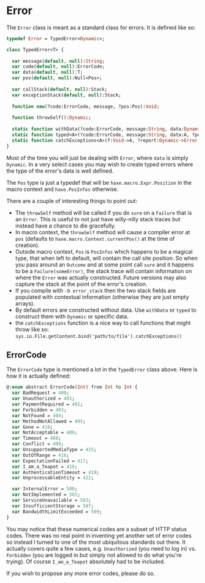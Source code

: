 # Error

The `Error` class is meant as a standard class for errors. It is defined like so:

```haxe
typedef Error = TypedError<Dynamic>;

class TypedError<T> {
  
  var message(default, null):String;
  var code(default, null):ErrorCode;
  var data(default, null):T;
  var pos(default, null):Null<Pos>;
  
  var callStack(default, null):Stack;
  var exceptionStack(default, null):Stack;
  
  function new(?code:ErrorCode, message, ?pos:Pos):Void;
  
  function throwSelf():Dynamic;
  
  static function withData(?code:ErrorCode, message:String, data:Dynamic, ?pos:Pos):Error;
  static function typed<A>(?code:ErrorCode, message:String, data:A, ?pos:Pos):TypedError<A>;
  static function catchExceptions<A>(f:Void->A, ?report:Dynamic->Error, ?pos:Pos):Outcome<A, Error>;
}
```

Most of the time you will just be dealing with `Error`, where `data` is simply `Dynamic`. In a very select cases you may wish to create typed errors where the type of the error's data is well defined.

The `Pos` type is just a typedef that will be `haxe.macro.Expr.Position` in the macro context and `haxe.PosInfos` otherwise.

There are a couple of interesting things to point out:

- The `throwSelf` method will be called if you do `sure` on a `Failure` that is an `Error`. This is useful to not just have willy-nilly stack traces but instead have a chance to die gracefully.
- In macro context, the `throwSelf` method will cause a compiler error at `pos` (defaults to `haxe.macro.Context.currentPos()` at the time of creation).
- Outside macro context, `Pos` is `PosInfos` which happens to be a magical type, that when left to default, will contain the call site position. So when you pass around an `Outcome` and at some point call `sure` and it happens to be a `Failure(someError)`, the stack trace will contain information on where the `Error` was actually constructed. Future versions may also capture the stack at the point of the error's creation.
- If you compile with `-D error_stack` then the two stack fields are populated with contextual information (otherwise they are just empty arrays).
- By default errors are constructed without data. Use `withData` or `typed` to construct them with `Dynamic` or specific data.
- the `catchExceptions` function is a nice way to call functions that might throw like so: `sys.io.File.getContent.bind('path/to/file').catchExceptions()`

## ErrorCode

The `ErrorCode` type is mentioned a lot in the `TypedError` class above. Here is how it is actually defined:

```haxe
@:enum abstract ErrorCode(Int) from Int to Int {
  var BadRequest = 400;
  var Unauthorized = 401;
  var PaymentRequired = 402;
  var Forbidden = 403;
  var NotFound = 404;
  var MethodNotAllowed = 405;
  var Gone = 410;
  var NotAcceptable = 406;
  var Timeout = 408;
  var Conflict = 409;
  var UnsupportedMediaType = 415;
  var OutOfRange = 416;
  var ExpectationFailed = 417;
  var I_am_a_Teapot = 418;
  var AuthenticationTimeout = 419;
  var UnprocessableEntity = 422;

  var InternalError = 500;
  var NotImplemented = 501;
  var ServiceUnavailable = 503;
  var InsufficientStorage = 507;
  var BandwidthLimitExceeded = 509;
}
```

You may notice that these numerical codes are a subset of HTTP status codes. There was no real point in inventing yet another set of error codes so instead I turned to one of the most ubiquitous standards out there. It actually covers quite a few cases, e.g. `Unauthorized` (you need to log in) vs. `Forbidden` (you are logged in but simply not allowed to do what you're trying). Of course `I_am_a_Teapot` absolutely had to be included.

If you wish to propose any more error codes, please do so.

